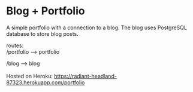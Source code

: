 Blog + Portfolio
======
A simple portfolio with a connection to a blog. The blog uses PostgreSQL database to store blog posts.

routes: <br />
 /portfolio  --> portfolio
 
 /blog  --> blog
 <br /><br />
 Hosted on Heroku: 
 https://radiant-headland-87323.herokuapp.com/portfolio
